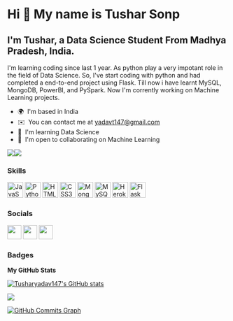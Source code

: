 Hi 👋 My name is Tushar Sonp
============================

I'm Tushar, a Data Science Student From Madhya Pradesh, India.
---------------------------------------------------------------

I'm learning coding since last 1 year. As python play a very impotant role in the field of Data Science. So, I've start coding with python and had completed a end-to-end project using Flask. Till now i have learnt MySQL, MongoDB, PowerBI, and PySpark. Now I'm corrently working on Machine Learning projects.

* 🌍  I'm based in India
* ✉️  You can contact me at [yadavt147@gmail.com](mailto:yadavt147@gmail.com)
* 🧠  I'm learning Data Science
* 🤝  I'm open to collaborating on Machine Learning

<a href="https://www.twitter.com/yadavt147" target="_blank" rel="noreferrer"><img
src="https://img.shields.io/twitter/follow/yadavt147?logo=twitter&style=for-the-badge&color=22c55e&labelColor=27272a"
/></a><a href="https://www.github.com/Tusharyadav147" target="_blank" rel="noreferrer"><img
src="https://img.shields.io/github/followers/Tusharyadav147?logo=github&style=for-the-badge&color=22c55e&labelColor=27272a" /></a>

### Skills

<p align="left">
<a href="https://developer.mozilla.org/en-US/docs/Web/JavaScript" target="_blank" rel="noreferrer"><img src="https://raw.githubusercontent.com/danielcranney/readme-generator/main/public/icons/skills/javascript-colored.svg" width="36" height="36" alt="JavaScript" /></a>
<a href="https://www.python.org/" target="_blank" rel="noreferrer"><img src="https://raw.githubusercontent.com/danielcranney/readme-generator/main/public/icons/skills/python-colored.svg" width="36" height="36" alt="Python" /></a>
<a href="https://developer.mozilla.org/en-US/docs/Glossary/HTML5" target="_blank" rel="noreferrer"><img src="https://raw.githubusercontent.com/danielcranney/readme-generator/main/public/icons/skills/html5-colored.svg" width="36" height="36" alt="HTML5" /></a>
<a href="https://www.w3.org/TR/CSS/#css" target="_blank" rel="noreferrer"><img src="https://raw.githubusercontent.com/danielcranney/readme-generator/main/public/icons/skills/css3-colored.svg" width="36" height="36" alt="CSS3" /></a>
<a href="https://www.mongodb.com/" target="_blank" rel="noreferrer"><img src="https://raw.githubusercontent.com/danielcranney/readme-generator/main/public/icons/skills/mongodb-colored.svg" width="36" height="36" alt="MongoDB" /></a>
<a href="https://www.mysql.com/" target="_blank" rel="noreferrer"><img src="https://raw.githubusercontent.com/danielcranney/readme-generator/main/public/icons/skills/mysql-colored.svg" width="36" height="36" alt="MySQL" /></a>
<a href="https://www.heroku.com/" target="_blank" rel="noreferrer"><img src="https://raw.githubusercontent.com/danielcranney/readme-generator/main/public/icons/skills/heroku-colored.svg" width="36" height="36" alt="Heroku" /></a>
<a href="https://flask.palletsprojects.com/en/2.0.x/" target="_blank" rel="noreferrer"><img src="https://raw.githubusercontent.com/danielcranney/readme-generator/main/public/icons/skills/flask-colored.svg" width="36" height="36" alt="Flask" /></a>
</p>


### Socials

<p align="left"> <a href="https://www.github.com/Tusharyadav147" target="_blank" rel="noreferrer"><img src="https://raw.githubusercontent.com/danielcranney/readme-generator/main/public/icons/socials/github.svg" width="32" height="32" /></a> <a href="https://www.linkedin.com/in/tushar-sonp-7022b120b/" target="_blank" rel="noreferrer"><img src="https://raw.githubusercontent.com/danielcranney/readme-generator/main/public/icons/socials/linkedin.svg" width="32" height="32" /></a> <a href="https://www.twitter.com/yadavt147" target="_blank" rel="noreferrer"><img src="https://raw.githubusercontent.com/danielcranney/readme-generator/main/public/icons/socials/twitter.svg" width="32" height="32" /></a></p>

### Badges

<b>My GitHub Stats</b>

<a href="http://www.github.com/Tusharyadav147"><img src="https://github-readme-stats.vercel.app/api?username=Tusharyadav147&show_icons=true&hide=&count_private=true&title_color=10b981&text_color=ffffff&icon_color=22c55e&bg_color=27272a&hide_border=true&show_icons=true" alt="Tusharyadav147's GitHub stats" /></a>

<a href="http://www.github.com/Tusharyadav147"><img src="https://github-readme-streak-stats.herokuapp.com/?user=Tusharyadav147&stroke=ffffff&background=27272a&ring=10b981&fire=10b981&currStreakNum=ffffff&currStreakLabel=10b981&sideNums=ffffff&sideLabels=ffffff&dates=ffffff&hide_border=true" /></a>

<a href="http://www.github.com/Tusharyadav147"><img src="https://activity-graph.herokuapp.com/graph?username=Tusharyadav147&bg_color=27272a&color=ffffff&line=22c55e&point=ffffff&area_color=27272a&area=true&hide_border=true&custom_title=GitHub%20Commits%20Graph" alt="GitHub Commits Graph" /></a>
